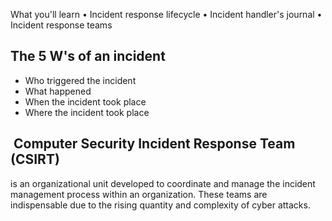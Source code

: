 What you'll learn
• Incident response lifecycle
• Incident handler's journal
• Incident response teams


## The 5 W's of an incident
- Who triggered the incident
- What happened
- When the incident took place
- Where the incident took place

##  **Computer Security Incident Response Team (CSIRT)** 
is an organizational unit developed to coordinate and manage the incident management process within an organization. These teams are indispensable due to the rising quantity and complexity of cyber attacks.

